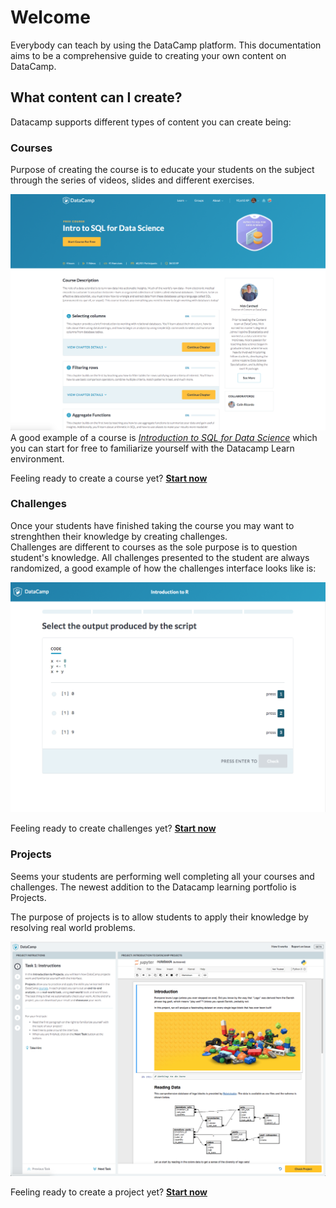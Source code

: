 # Welcome

Everybody can teach by using the DataCamp platform. This documentation aims to be a comprehensive guide to creating your own content on DataCamp.

## What content can I create?

Datacamp supports different types of content you can create being:

### Courses
Purpose of creating the course is to educate your students on the subject through the series of videos, slides and different exercises.  

[![Start a course](images/courses/introduction-to-sql-for-data-science.png)](https://www.datacamp.com/courses/intro-to-sql-for-data-science)
A good example of a course is [_Introduction to SQL for Data Science_](https://www.datacamp.com/courses/intro-to-sql-for-data-science) which you can start for free to familiarize yourself with the Datacamp Learn environment.

Feeling ready to create a course yet? __[Start now](courses/README.md)__

### Challenges
Once your students have finished taking the course you may want to strenghthen their knowledge by creating challenges.  
Challenges are different to courses as the sole purpose is to question student's knowledge. All challenges presented to the student are always randomized, a good example of how the challenges interface looks like is:

![Introduction to R challenges](images/challenges/challenges-screen.png)

Feeling ready to create challenges yet? __[Start now](challenges/README.md)__

### Projects
Seems your students are performing well completing all your courses and challenges. The newest addition to the Datacamp learning portfolio is Projects.

The purpose of projects is to allow students to apply their knowledge by resolving real world problems.

![Start a project](images/projects/projects-screen.png)

Feeling ready to create a project yet? __[Start now](projects/README.md)__